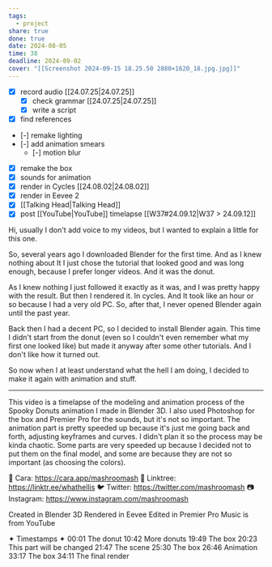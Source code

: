 ```yaml
---
tags:
  - project
share: true
done: true
date: 2024-08-05
time: 38
deadline: 2024-09-02
cover: "[[Screenshot 2024-09-15 18.25.50 2880×1620_18.jpg.jpg]]"
---
```

- [x] record audio [[24.07.25|24.07.25]]
	- [x] check grammar [[24.07.25|24.07.25]]
	- [x] write a script
- [x] find references
- [-] remake lighting
- [-] add animation smears
	- [-] motion blur
- [x] remake the box
- [x] sounds for animation
- [x] render in Cycles [[24.08.02|24.08.02]]
- [x] render in Eevee 2
- [x] [[Talking Head|Talking Head]] 
- [x] post [[YouTube|YouTube]] timelapse [[W37#24.09.12|W37 > 24.09.12]]

Hi, usually I don't add voice to my videos, but I wanted to explain a little for this one.

So, several years ago I downloaded Blender for the first time. And as I knew nothing about It I just chose the tutorial that looked good and was long enough, because I prefer longer videos. And it was the donut. 

As I knew nothing I just followed it exactly as it was, and I was pretty happy with the result. But then I rendered it. In cycles. And It took like an hour or so because I had a very old PC. So, after that, I never opened Blender again until the past year.

Back then I had a decent PC, so I decided to install Blender again. This time I didn't start from the donut (even so I couldn't even remember what my first one looked like) but made it anyway after some other tutorials. And I don't like how it turned out.

So now when I at least understand what the hell I am doing, I decided to make it again with animation and stuff.

---

This video is a timelapse of the modeling and animation process of the Spooky Donuts animation I made in Blender 3D. I also used Photoshop for the box and Premier Pro for the sounds, but it's not so important.
The animation part is pretty speeded up because it's just me going back and forth, adjusting keyframes and curves. I didn't plan it so the process may be kinda chaotic.
Some parts are very speeded up because I decided not to put them on the final model, and some are because they are not so important (as choosing the colors).

💖 Cara: https://cara.app/mashroomash
🌱 Linktree: https://linktr.ee/whathellis
🐦 Twitter: https://twitter.com/mashroomash
📷 Instagram: https://www.instagram.com/mashroomash

Created in Blender 3D
Rendered in Eevee
Edited in Premier Pro
Music is from YouTube 

✦ Timestamps ✦
00:01 The donut
10:42 More donuts
19:49 The box
20:23 This part will be changed 
21:47 The scene
25:30 The box
26:46 Animation
33:17 The box
34:11 The final render
